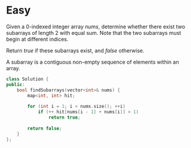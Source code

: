 # Easy

Given a 0-indexed integer array $nums$, determine whether there exist two subarrays of length $2$ with equal sum. Note that the two subarrays must begin at different indices.

Return $true$ if these subarrays exist, and $false$ otherwise.

A subarray is a contiguous non-empty sequence of elements within an array.

```cpp
class Solution {
public:
    bool findSubarrays(vector<int>& nums) {
        map<int, int> hit;
        
        for (int i = 1; i < nums.size(); ++i)
            if (++ hit[nums[i - 1] + nums[i]] > 1)
                return true;
        
        return false;
    }
};
```
